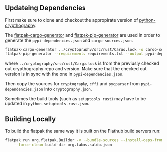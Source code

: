 ## Updateing Dependencies

First make sure to clone and checkout the appropirate version of
[python-crypthography](https://github.com/pyca/cryptography).

The [flatpak-cargo-generator](https://github.com/flatpak/flatpak-builder-tools/tree/master/cargo) and
[flatpak-pip-generator](https://github.com/flatpak/flatpak-builder-tools/tree/master/pip) are used
in order to generate the `pypi-dependencies.json` and `cargo-sources.json`.

```sh
flatpak-cargo-generator ../cryptography/src/rust/Cargo.lock -o cargo-sources.json
flatpak-pip-generator --requirements requirements.txt --output pypi-dependencies
```

where  `../cryptography/src/rust/Cargo.lock` is from the previusly checked out
crypthography repo and version. Make sure that the checked out version is in sync with
the one in `pypi-dependencies.json`.

Then copy the sources for `cryptography`, `cffi` and `pycparser` from `pypi-dependencies.json`
into `cryptography.json`.

Sometimes the build tools (such as `setuptools_rust`) may have to be updated in
`python-setuptools-rust.json`.

## Building Locally

To build the flatpak the same way it is built on the Flathub build servers run:

```sh
flatpak run org.flatpak.Builder -v --bundle-sources --install-deps-from=flathub --user \
    --force-clean build-dir org.tabos.saldo.json